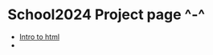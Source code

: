 # School2024 Project page ^-^
<ul>
    <li> <a href="index.html" target="_blank">Intro to html</a><li>